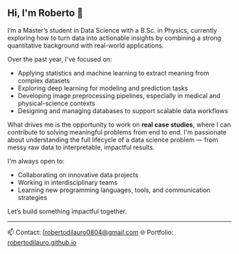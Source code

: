 ## Hi, I'm Roberto 👋

I’m a Master’s student in Data Science with a B.Sc. in Physics, currently exploring how to turn data into actionable insights by combining a strong quantitative background with real-world applications.


Over the past year, I've focused on:

- Applying statistics and machine learning to extract meaning from complex datasets  
- Exploring deep learning for modeling and prediction tasks  
- Developing image preprocessing pipelines, especially in medical and physical-science contexts  
- Designing and managing databases to support scalable data workflows  

What drives me is the opportunity to work on **real case studies**, where I can contribute to solving meaningful problems from end to end. I'm passionate about understanding the full lifecycle of a data science problem — from messy raw data to interpretable, impactful results.

I'm always open to:

- Collaborating on innovative data projects  
- Working in interdisciplinary teams  
- Learning new programming languages, tools, and communication strategies  

Let’s build something impactful together.

---

📫 Contact: [robertodilauro0804@gmail.com 
🌐 Portfolio: [robertodilauro.github.io](https://robertodilauro.github.io)

<!--
**RDLstud/RDLstud** is a ✨ _special_ ✨ repository because its `README.md` (this file) appears on your GitHub profile.

Here are some ideas to get you started:

- 🔭 I’m currently working on ...
- 🌱 I’m currently learning ...
- 👯 I’m looking to collaborate on ...
- 🤔 I’m looking for help with ...
- 💬 Ask me about ...
- 📫 How to reach me: ...
- 😄 Pronouns: ...
- ⚡ Fun fact: ...
-->
